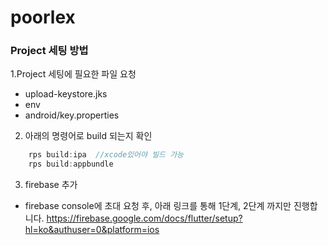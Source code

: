 # poorlex

### Project 세팅 방법

1.Project 세팅에 필요한 파일 요청

- upload-keystore.jks
- env
- android/key.properties

2. 아래의 명령어로 build 되는지 확인

```javascript
    rps build:ipa  //xcode있어야 빌드 가능
    rps build:appbundle
```

3. firebase 추가

- firebase console에 초대 요청 후,
  아래 링크를 통해 1단계, 2단계 까지만 진행합니다.
  https://firebase.google.com/docs/flutter/setup?hl=ko&authuser=0&platform=ios
